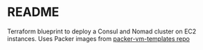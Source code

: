 # README

Terraform blueprint to deploy a Consul and Nomad cluster on EC2 instances.  Uses Packer images from [packer-vm-templates repo](https://github.com/Neutrollized/packer-vm-templates/tree/main/aws)

